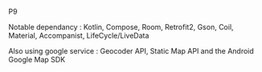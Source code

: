 P9

Notable dependancy : Kotlin, Compose, Room, Retrofit2, Gson, Coil, Material, Accompanist, LifeCycle/LiveData

Also using google service : Geocoder API, Static Map API and the Android Google Map SDK

